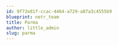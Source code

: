```yaml
---
id: 9f72e81f-ccac-4464-a729-a87a3c4555b9
blueprint: netr_team
title: Parma
author: little_admin
slug: parma
---
```

